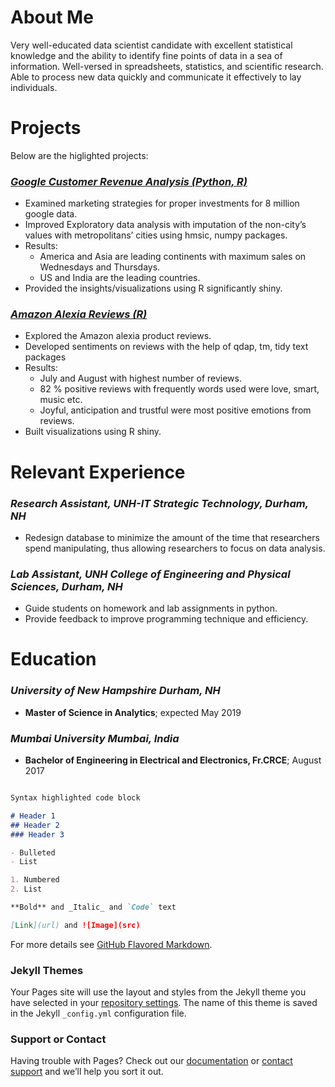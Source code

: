 # About Me

Very well-educated data scientist candidate with excellent statistical knowledge and the ability to identify fine points of data in a sea of information. Well-versed in spreadsheets, statistics, and scientific research. Able to process new data
quickly and communicate it effectively to lay individuals.


# Projects

Below are the higlighted projects:

### [_Google Customer Revenue Analysis (Python, R)_](https://github.com/viraj1327/R/tree/master/Shiny%20apps/Google_analytics)							     	                                                  
-	Examined marketing strategies for proper investments for 8 million google data.
-	Improved Exploratory data analysis with imputation of the non-city’s values with metropolitans’ cities using hmsic, numpy packages.
-	Results: 
      -	America and Asia are leading continents with maximum sales on Wednesdays and Thursdays.
      -	US and India are the leading countries.
-	Provided the insights/visualizations using R significantly shiny. 

### [_Amazon Alexia Reviews (R)_]( https://viraj.shinyapps.io/Amazon_review/)
-	Explored the Amazon alexia product reviews.
-	Developed sentiments on reviews with the help of qdap, tm, tidy text packages 
-	Results: 
      -	July and August with highest number of reviews.
      -	82 % positive reviews with frequently words used were love, smart, music etc.  
      -	Joyful, anticipation and trustful were most positive emotions from reviews. 
-	Built visualizations using R shiny.




# Relevant Experience

### _Research Assistant, UNH-IT Strategic Technology, Durham, NH_ 				   	   
-	Redesign database to minimize the amount of the time that researchers spend manipulating, thus allowing researchers to focus on data analysis.
### _Lab Assistant, UNH College of Engineering and Physical Sciences, Durham, NH_		                   
-	Guide students on homework and lab assignments in python.
-	Provide feedback to improve programming technique and efficiency.

# Education

### _University of New Hampshire	                                                                               Durham, NH_
-	**Master of Science in Analytics**; expected May 2019
### _Mumbai University                                                                                          Mumbai, India_
-	**Bachelor of Engineering in Electrical and Electronics, Fr.CRCE**; August 2017

```markdown

Syntax highlighted code block

# Header 1
## Header 2
### Header 3

- Bulleted
- List

1. Numbered
2. List

**Bold** and _Italic_ and `Code` text

[Link](url) and ![Image](src)
```

For more details see [GitHub Flavored Markdown](https://guides.github.com/features/mastering-markdown/).

### Jekyll Themes

Your Pages site will use the layout and styles from the Jekyll theme you have selected in your [repository settings](https://github.com/viraj1327/portfolio/settings). The name of this theme is saved in the Jekyll `_config.yml` configuration file.

### Support or Contact

Having trouble with Pages? Check out our [documentation](https://help.github.com/categories/github-pages-basics/) or [contact support](https://github.com/contact) and we’ll help you sort it out.
